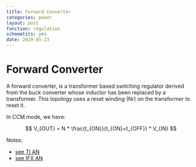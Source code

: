 ```yaml
---
title: Forward Converter
categories: power
layout: post
function: regulation
schematics: yes
date: 2020-05-23
---
```


# Forward Converter

A forward converter, is a transformer based switching regulator derived from the buck converter whose inductor has been replaced by a transformer. This topology uses a reset winding (Nr) on the transformer to reset it.

In CCM mode, we have:

$$ V_{OUT} = N * \frac{t_{ON}}{t_{ON}+t_{OFF}} * V_{IN} $$

Notes:

* [see TI AN](http://www.ti.com/lit/an/snva603/snva603.pdf)
* [see IFX AN](https://www.mouser.com/pdfdocs/2-10.pdf)

